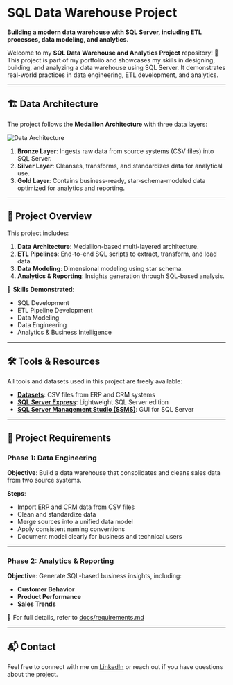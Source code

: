 # SQL Data Warehouse Project

**Building a modern data warehouse with SQL Server, including ETL processes, data modeling, and analytics.**

Welcome to my **SQL Data Warehouse and Analytics Project** repository! 🚀  
This project is part of my portfolio and showcases my skills in designing, building, and analyzing a data warehouse using SQL Server. It demonstrates real-world practices in data engineering, ETL development, and analytics.

---

## 🏗️ Data Architecture

The project follows the **Medallion Architecture** with three data layers:

![Data Architecture]("C:\Users\Rakesh\Downloads\data_architecture.png")

1. **Bronze Layer**: Ingests raw data from source systems (CSV files) into SQL Server.
2. **Silver Layer**: Cleanses, transforms, and standardizes data for analytical use.
3. **Gold Layer**: Contains business-ready, star-schema-modeled data optimized for analytics and reporting.

---

## 📖 Project Overview

This project includes:

1. **Data Architecture**: Medallion-based multi-layered architecture.
2. **ETL Pipelines**: End-to-end SQL scripts to extract, transform, and load data.
3. **Data Modeling**: Dimensional modeling using star schema.
4. **Analytics & Reporting**: Insights generation through SQL-based analysis.

🎯 **Skills Demonstrated**:
- SQL Development
- ETL Pipeline Development
- Data Modeling
- Data Engineering
- Analytics & Business Intelligence

---

## 🛠️ Tools & Resources

All tools and datasets used in this project are freely available:

- **[Datasets](datasets/)**: CSV files from ERP and CRM systems
- **[SQL Server Express](https://www.microsoft.com/en-us/sql-server/sql-server-downloads)**: Lightweight SQL Server edition
- **[SQL Server Management Studio (SSMS)](https://learn.microsoft.com/en-us/sql/ssms/download-sql-server-management-studio-ssms?view=sql-server-ver16)**: GUI for SQL Server

---

## 🚀 Project Requirements

### Phase 1: Data Engineering

**Objective**: Build a data warehouse that consolidates and cleans sales data from two source systems.

**Steps**:
- Import ERP and CRM data from CSV files
- Clean and standardize data
- Merge sources into a unified data model
- Apply consistent naming conventions
- Document model clearly for business and technical users

---

### Phase 2: Analytics & Reporting

**Objective**: Generate SQL-based business insights, including:

- **Customer Behavior**
- **Product Performance**
- **Sales Trends**

📄 For full details, refer to [docs/requirements.md](docs/requirements.md)

---

## 📬 Contact

Feel free to connect with me on [LinkedIn](www.linkedin.com/in/harshitha-challam) or reach out if you have questions about the project.


